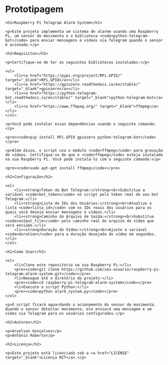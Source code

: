 # Prototipagem

    <h1>Raspberry Pi Telegram Alarm System</h1>

    <p>Este projeto implementa um sistema de alarme usando uma Raspberry Pi, um sensor de movimento e a biblioteca <code>python-telegram-bot</code> para enviar mensagens e vídeos via Telegram quando o sensor é acionado.</p>

    <h2>Requisitos</h2>

    <p>Certifique-se de ter as seguintes bibliotecas instaladas:</p>

    <ul>
        <li><a href="https://pypi.org/project/RPi.GPIO/" target="_blank">RPi.GPIO</a></li>
        <li><a href="https://gpiozero.readthedocs.io/en/stable/" target="_blank">gpiozero</a></li>
        <li><a href="https://python-telegram-bot.readthedocs.io/en/stable/" target="_blank">python-telegram-bot</a></li>
        <li><a href="https://www.ffmpeg.org/" target="_blank">ffmpeg</a></li>
    </ul>

    <p>Você pode instalar essas dependências usando o seguinte comando:</p>

    <pre><code>pip install RPi.GPIO gpiozero python-telegram-bot</code></pre>

    <p>Além disso, o script usa o módulo <code>ffmpeg</code> para gravação de vídeos. Certifique-se de que o <code>ffmpeg</code> esteja instalado na sua Raspberry Pi. Você pode instalá-lo com o seguinte comando:</p>

    <pre><code>sudo apt-get install ffmpeg</code></pre>

    <h2>Configuração</h2>

    <ol>
        <li><strong>Token do Bot Telegram:</strong><br>Substitua a variável <code>bot_token</code> no script pelo token real do seu bot Telegram.</li>
        <li><strong>Lista de IDs dos Usuários:</strong><br>Atualize a lista <code>lista_id</code> com os IDs reais dos usuários para os quais você deseja enviar mensagens e vídeos.</li>
        <li><strong>Caminho do Arquivo de Saída:</strong><br>Substitua <code>output_file</code> pelo caminho real do arquivo de vídeo que será enviado.</li>
        <li><strong>Duração do Vídeo:</strong><br>Ajuste a variável <code>duration</code> para a duração desejada do vídeo em segundos.</li>
    </ol>

    <h2>Como Usar</h2>

    <ol>
        <li>Clone este repositório na sua Raspberry Pi:</li>
        <pre><code>git clone https://github.com/seu-usuario/raspberry-pi-telegram-alarm-system.git</code></pre>
        <li>Navegue até o diretório do projeto:</li>
        <pre><code>cd raspberry-pi-telegram-alarm-system</code></pre>
        <li>Execute o script Python:</li>
        <pre><code>python alarm_system.py</code></pre>
    </ol>

    <p>O script ficará aguardando o acionamento do sensor de movimento. Quando o sensor detectar movimento, ele enviará uma mensagem e um vídeo via Telegram para os usuários configurados.</p>

    <h2>Autores</h2>

    <p>Aryelson Gonçalves</p>
    <p>Antônio Roberto</p>

    <h2>Licença</h2>

    <p>Este projeto está licenciado sob a <a href="LICENSE" target="_blank">Licença MIT</a>.</p>
